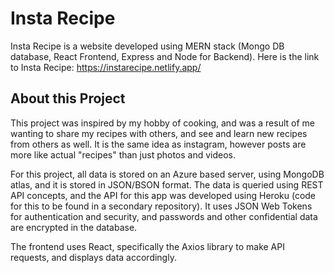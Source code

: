 # Insta Recipe

Insta Recipe is a website developed using MERN stack (Mongo DB database, React Frontend, Express and Node for Backend).
Here is the link to Insta Recipe: https://instarecipe.netlify.app/

## About this Project

This project was inspired by my hobby of cooking, and was a result of me wanting to share my recipes with others, and 
see and learn new recipes from others as well. It is the same idea as instagram, however posts are more like actual
"recipes" than just photos and videos. 

For this project, all data is stored on an Azure based server, using MongoDB atlas, and it is stored in JSON/BSON format.
The data is queried using REST API concepts, and the API for this app was developed using Heroku (code for this to be 
found in a secondary repository). It uses JSON Web Tokens for authentication and security, and passwords and other confidential
data are encrypted in the database.

The frontend uses React, specifically the Axios library to make API requests, and displays data accordingly.
